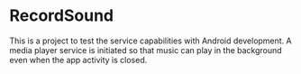 # RecordSound
This is a project to test the service capabilities with Android development. A media player service is initiated so that music can play in the background even when the app activity is closed.
